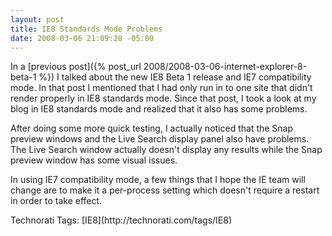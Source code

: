 ```yaml
---
layout: post
title: IE8 Standards Mode Problems
date: 2008-03-06 21:09:28 -05:00
---
```


In a [previous post]({% post_url 2008/2008-03-06-internet-explorer-8-beta-1 %}) I talked about the new IE8 Beta 1 release and IE7 compatibility mode. In that post I mentioned that I had only run in to one site that didn't render properly in IE8 standards mode. Since that post, I took a look at my blog in IE8 standards mode and realized that it also has some problems.

After doing some more quick testing, I actually noticed that the Snap preview windows and the Live Search display panel also have problems. The Live Search window actually doesn't display any results while the Snap preview window has some visual issues.

In using IE7 compatibility mode, a few things that I hope the IE team will change are to make it a per-process setting which doesn't require a restart in order to take effect.
 <div style="padding-right: 0px; padding-left: 0px; padding-bottom: 0px; margin: 0px; padding-top: 0px; display: inline" id="scid:0767317B-992E-4b12-91E0-4F059A8CECA8:c8682eff-c726-4862-8c34-6f8a17e906c0" class="wlWriterSmartContent">Technorati Tags: [IE8](http://technorati.com/tags/IE8)</div>
